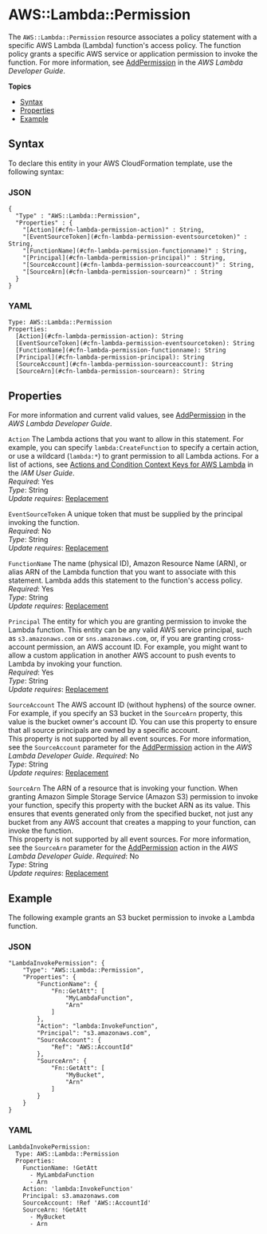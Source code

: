 # AWS::Lambda::Permission<a name="aws-resource-lambda-permission"></a>

The `AWS::Lambda::Permission` resource associates a policy statement with a specific AWS Lambda \(Lambda\) function's access policy\. The function policy grants a specific AWS service or application permission to invoke the function\. For more information, see [AddPermission](https://docs.aws.amazon.com/lambda/latest/dg/API_AddPermission.html) in the *AWS Lambda Developer Guide*\.

**Topics**
+ [Syntax](#aws-resource-lambda-permission-syntax)
+ [Properties](#w4ab1c21c10d162c33b9)
+ [Example](#w4ab1c21c10d162c33c11)

## Syntax<a name="aws-resource-lambda-permission-syntax"></a>

To declare this entity in your AWS CloudFormation template, use the following syntax:

### JSON<a name="aws-resource-lambda-permission-syntax.json"></a>

```
{
  "Type" : "AWS::Lambda::Permission",
  "Properties" : {
    "[Action](#cfn-lambda-permission-action)" : String,
    "[EventSourceToken](#cfn-lambda-permission-eventsourcetoken)" : String,
    "[FunctionName](#cfn-lambda-permission-functionname)" : String,
    "[Principal](#cfn-lambda-permission-principal)" : String,
    "[SourceAccount](#cfn-lambda-permission-sourceaccount)" : String,
    "[SourceArn](#cfn-lambda-permission-sourcearn)" : String
  }
}
```

### YAML<a name="aws-resource-lambda-permission-syntax.yaml"></a>

```
Type: AWS::Lambda::Permission
Properties: 
  [Action](#cfn-lambda-permission-action): String
  [EventSourceToken](#cfn-lambda-permission-eventsourcetoken): String
  [FunctionName](#cfn-lambda-permission-functionname): String
  [Principal](#cfn-lambda-permission-principal): String
  [SourceAccount](#cfn-lambda-permission-sourceaccount): String
  [SourceArn](#cfn-lambda-permission-sourcearn): String
```

## Properties<a name="w4ab1c21c10d162c33b9"></a>

For more information and current valid values, see [AddPermission](https://docs.aws.amazon.com/lambda/latest/dg/API_AddPermission.html) in the *AWS Lambda Developer Guide*\.

`Action`  <a name="cfn-lambda-permission-action"></a>
The Lambda actions that you want to allow in this statement\. For example, you can specify `lambda:CreateFunction` to specify a certain action, or use a wildcard \(`lambda:*`\) to grant permission to all Lambda actions\. For a list of actions, see [Actions and Condition Context Keys for AWS Lambda](https://docs.aws.amazon.com/IAM/latest/UserGuide/list_lambda.html) in the *IAM User Guide*\.  
*Required*: Yes  
*Type*: String  
*Update requires*: [Replacement](using-cfn-updating-stacks-update-behaviors.md#update-replacement)

`EventSourceToken`  <a name="cfn-lambda-permission-eventsourcetoken"></a>
A unique token that must be supplied by the principal invoking the function\.  
*Required*: No  
*Type*: String  
*Update requires*: [Replacement](using-cfn-updating-stacks-update-behaviors.md#update-replacement)

`FunctionName`  <a name="cfn-lambda-permission-functionname"></a>
The name \(physical ID\), Amazon Resource Name \(ARN\), or alias ARN of the Lambda function that you want to associate with this statement\. Lambda adds this statement to the function's access policy\.  
*Required*: Yes  
*Type*: String  
*Update requires*: [Replacement](using-cfn-updating-stacks-update-behaviors.md#update-replacement)

`Principal`  <a name="cfn-lambda-permission-principal"></a>
The entity for which you are granting permission to invoke the Lambda function\. This entity can be any valid AWS service principal, such as `s3.amazonaws.com` or `sns.amazonaws.com`, or, if you are granting cross\-account permission, an AWS account ID\. For example, you might want to allow a custom application in another AWS account to push events to Lambda by invoking your function\.  
*Required*: Yes  
*Type*: String  
*Update requires*: [Replacement](using-cfn-updating-stacks-update-behaviors.md#update-replacement)

`SourceAccount`  <a name="cfn-lambda-permission-sourceaccount"></a>
The AWS account ID \(without hyphens\) of the source owner\. For example, if you specify an S3 bucket in the `SourceArn` property, this value is the bucket owner's account ID\. You can use this property to ensure that all source principals are owned by a specific account\.  
This property is not supported by all event sources\. For more information, see the `SourceAccount` parameter for the [AddPermission](https://docs.aws.amazon.com/lambda/latest/dg/API_AddPermission.html) action in the *AWS Lambda Developer Guide*\.
*Required*: No  
*Type*: String  
*Update requires*: [Replacement](using-cfn-updating-stacks-update-behaviors.md#update-replacement)

`SourceArn`  <a name="cfn-lambda-permission-sourcearn"></a>
The ARN of a resource that is invoking your function\. When granting Amazon Simple Storage Service \(Amazon S3\) permission to invoke your function, specify this property with the bucket ARN as its value\. This ensures that events generated only from the specified bucket, not just any bucket from any AWS account that creates a mapping to your function, can invoke the function\.  
This property is not supported by all event sources\. For more information, see the `SourceArn` parameter for the [AddPermission](https://docs.aws.amazon.com/lambda/latest/dg/API_AddPermission.html) action in the *AWS Lambda Developer Guide*\.
*Required*: No  
*Type*: String  
*Update requires*: [Replacement](using-cfn-updating-stacks-update-behaviors.md#update-replacement)

## Example<a name="w4ab1c21c10d162c33c11"></a>

The following example grants an S3 bucket permission to invoke a Lambda function\.

### JSON<a name="aws-resource-lambda-permission-example.json"></a>

```
"LambdaInvokePermission": {
	"Type": "AWS::Lambda::Permission",
	"Properties": {
		"FunctionName": {
			"Fn::GetAtt": [
				"MyLambdaFunction",
				"Arn"
			]
		},
		"Action": "lambda:InvokeFunction",
		"Principal": "s3.amazonaws.com",
		"SourceAccount": {
			"Ref": "AWS::AccountId"
		},
		"SourceArn": {
			"Fn::GetAtt": [
				"MyBucket",
				"Arn"
			]
		}
	}
}
```

### YAML<a name="aws-resource-lambda-permission-example.yaml"></a>

```
LambdaInvokePermission:
  Type: AWS::Lambda::Permission
  Properties:
    FunctionName: !GetAtt 
      - MyLambdaFunction
      - Arn
    Action: 'lambda:InvokeFunction'
    Principal: s3.amazonaws.com
    SourceAccount: !Ref 'AWS::AccountId'
    SourceArn: !GetAtt 
      - MyBucket
      - Arn
```